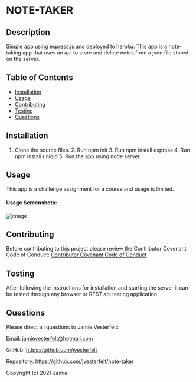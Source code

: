 
# NOTE-TAKER
    
## Description
Simple app using express.js and deployed to heroku. This app is a note-taking app that uses an api to store and delete notes from a json file stored on the server. 
    
## Table of Contents
* [Installation](#Installation)
* [Usage](#Usage)
* [Contributing](#Contributing)
* [Testing](#Testing)
* [Questions](#Questions)    
    
## Installation
1. Clone the source files. 2. Run npm init 3. Run npm install express 4. Run npm install uniqid 5. Run the app using node server.
    
## Usage
This app is a challenge assignment for a course and usage is limited.
    
#### Usage Screenshots:
![image](https://user-images.githubusercontent.com/81572838/125217298-8845d780-e27d-11eb-983f-f3a56f00ab34.png)
    
## Contributing
Before contributing to this project please review the Contributor Covenant Code of Conduct:
[Contributor Covenant Code of Conduct](https://www.contributor-covenant.org/version/2/0/code_of_conduct/code_of_conduct.md)
    
## Testing
After following the instructions for installation and starting the server it can be tested through any browser or REST api testing application.
    
## Questions
    
Please direct all questions to Jamie Vesterfelt:
    
Email: jamievesterfelt@hotmail.com
    
GitHub: https://github.com/jvesterfelt
    
Repository: https://github.com/jvesterfelt/note-taker

    
    
Copyright (c) 2021 Jamie


